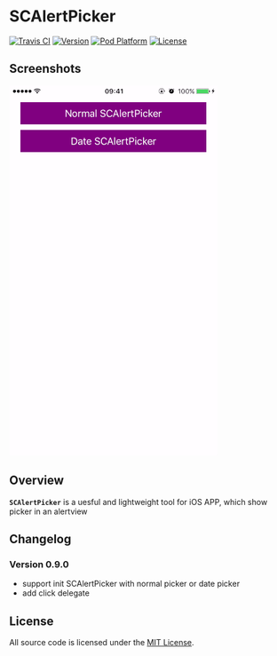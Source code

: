 # SCAlertPicker

[![Travis CI](https://travis-ci.org/luosch/SCAlertPicker.svg?branch=master)](https://travis-ci.org/luosch/SCAlertPicker)
[![Version](https://img.shields.io/cocoapods/v/SCAlertPicker.svg?style=flat)](http://cocoadocs.org/docsets/SCAlertPicker/)
[![Pod Platform](http://img.shields.io/cocoapods/p/SCAlertPicker.svg?style=flat)](http://cocoadocs.org/docsets/SCAlertPicker/)
[![License](https://img.shields.io/cocoapods/l/SCAlertPicker.svg?style=flat)](https://github.com/luosch/SCAlertPicker/blob/master/LICENSE)

## Screenshots

![](https://raw.githubusercontent.com/luosch/SCAlertPicker/master/Screenshots/demo.gif)

## Overview

**`SCAlertPicker`** is a uesful and lightweight tool for iOS APP, which show picker in an alertview

## Changelog
### Version 0.9.0
* support init SCAlertPicker with normal picker or date picker
* add click delegate

## License

All source code is licensed under the [MIT License](https://raw.githubusercontent.com/luosch/SCAlertPicker/master/LICENSE).